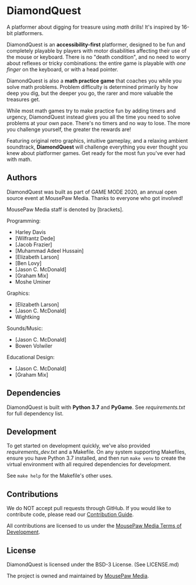 # DiamondQuest

A platformer about digging for treasure using *math* drills! It's inspired by
16-bit platformers.

DiamondQuest is an **accessibility-first** platformer, designed to be fun and
completely playable by players with motor disabilities affecting their use of
the mouse or keyboard. There is no "death condition", and no need to worry about
reflexes or tricky combinations: the entire game is playable with *one finger*
on the keyboard, or with a head pointer.

DiamondQuest is also a **math practice game** that coaches you while you solve
math problems. Problem difficulty is determined primarily by how deep you dig,
but the deeper you go, the rarer and more valuable the treasures get.

While most math games try to make practice fun by adding timers and urgency,
DiamondQuest instead gives you all the time you need to solve problems at your
own pace. There's no timers and no way to lose. The more you challenge
yourself, the greater the rewards are!

Featuring original retro graphics, intuitive gameplay, and a relaxing ambient
soundtrack, **DiamondQuest** will challenge everything you ever thought you knew
about platformer games. Get ready for the most fun you've ever had with math.

## Authors

DiamondQuest was built as part of GAME MODE 2020, an annual open source event
at MousePaw Media. Thanks to everyone who got involved!

MousePaw Media staff is denoted by [brackets].

Programming:
 - Harley Davis
 - [Wilfrantz Dede]
 - [Jacob Frazier]
 - [Muhammad Adeel Hussain]
 - [Elizabeth Larson]
 - [Ben Lovy]
 - [Jason C. McDonald]
 - [Graham Mix]
 - Moshe Uminer

Graphics:
 - [Elizabeth Larson]
 - [Jason C. McDonald]
 - Wightking

Sounds/Music:
 - [Jason C. McDonald]
 - Bowen Volwiler

Educational Design:
 - [Jason C. McDonald]
 - [Graham Mix]

## Dependencies

DiamondQuest is built with **Python 3.7** and **PyGame**.
See *requirements.txt* for full dependency list.

## Development

To get started on development quickly, we've also provided
*requirements_dev.txt* and a Makefile. On any system supporting Makefiles,
ensure you have Python 3.7 installed, and then run `make venv` to create the
virtual environment with all required dependencies for development.

See `make help` for the Makefile's other uses.

## Contributions

We do NOT accept pull requests through GitHub.
If you would like to contribute code, please read our
[Contribution Guide][2].

All contributions are licensed to us under the
[MousePaw Media Terms of Development][3].

## License

DiamondQuest is licensed under the BSD-3 License. (See LICENSE.md)

The project is owned and maintained by [MousePaw Media][1].

[1]: https://www.mousepawmedia.com/developers
[2]: https://www.mousepawmedia.com/developers/contribution
[3]: https://www.mousepawmedia.com/termsofdevelopment
